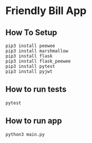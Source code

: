 # Friendly Bill App

## How To Setup

```
pip3 install peewee
pip3 install marshmallow
pip3 install flask
pip3 install flask_peewee
pip3 install pytest
pip3 install pyjwt
```

## How to run tests

```
pytest
```

## How to run app

```
python3 main.py
```
